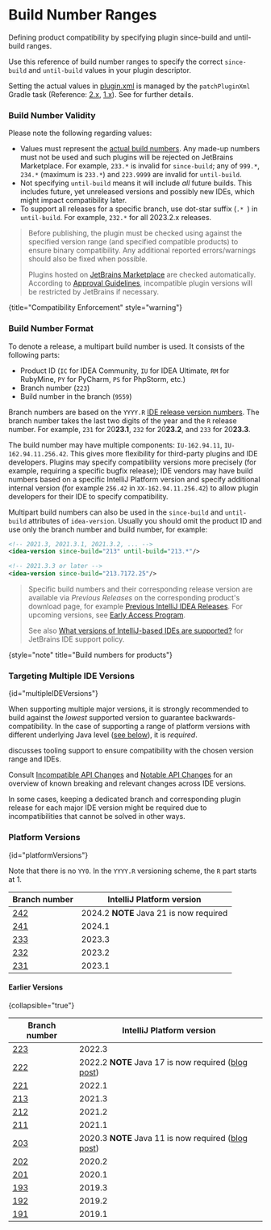<!-- Copyright 2000-2024 JetBrains s.r.o. and contributors. Use of this source code is governed by the Apache 2.0 license. -->

# Build Number Ranges

<link-summary>Defining product compatibility by specifying plugin since-build and until-build ranges.</link-summary>

Use this reference of build number ranges to specify the correct `since-build` and `until-build` values in your plugin descriptor.

Setting the actual values in <path>[plugin.xml](plugin_configuration_file.md)</path> is managed by the `patchPluginXml` Gradle task
(Reference: [2.x](tools_intellij_platform_gradle_plugin_tasks.md#patchPluginXml), [1.x](tools_gradle_intellij_plugin.md#tasks-patchpluginxml)).
See [](configuring_plugin_project.md#patching-the-plugin-configuration-file) for further details.

### Build Number Validity

Please note the following regarding values:

- Values must represent the [actual build numbers](#build-number-format).
  Any made-up numbers must not be used and such plugins will be rejected on JetBrains Marketplace.
  For example, `233.*` is invalid for `since-build`; any of `999.*`, `234.*` (maximum is `233.*`) and `223.9999` are invalid for `until-build`.
- Not specifying `until-build` means it will include _all_ future builds. This includes future, yet unreleased versions and possibly new IDEs, which might impact compatibility later.
- To support all releases for a specific branch, use dot-star suffix (`.* `) in `until-build`.
  For example, `232.*` for all 2023.2.x releases.

> Before publishing, the plugin must be checked using [](verifying_plugin_compatibility.md#plugin-verifier) against the specified version range (and specified compatible products) to ensure binary compatibility.
> Any additional reported errors/warnings should also be fixed when possible.
>
> Plugins hosted on [JetBrains Marketplace](https://plugins.jetbrains.com) are checked automatically.
> According to [Approval Guidelines](https://plugins.jetbrains.com/legal/approval-guidelines), incompatible plugin versions will be restricted by JetBrains if necessary.
>
{title="Compatibility Enforcement" style="warning"}

### Build Number Format

To denote a release, a multipart build number is used.
It consists of the following parts:

* Product ID (`IC` for IDEA Community, `IU` for IDEA Ultimate, `RM` for RubyMine, `PY` for PyCharm, `PS` for PhpStorm, etc.)
* Branch number (`223`)
* Build number in the branch (`9559`)

Branch numbers are based on the `YYYY.R` [IDE release version numbers](https://blog.jetbrains.com/blog/2016/03/09/jetbrains-toolbox-release-and-versioning-changes/).
The branch number takes the last two digits of the year and the `R` release number.
For example, `231` for 20**23.1**, `232` for 20**23.2**, and `233` for 20**23.3**.

The build number may have multiple components: `IU-162.94.11`, `IU-162.94.11.256.42`.
This gives more flexibility for third-party plugins and IDE developers.
Plugins may specify compatibility versions more precisely (for example, requiring a specific bugfix release); IDE vendors may have build numbers based on a specific IntelliJ Platform version and specify additional internal version (for example `256.42` in `XX-162.94.11.256.42`) to allow plugin developers for their IDE to specify compatibility.

Multipart build numbers can also be used in the `since-build` and `until-build` attributes of `idea-version`.
Usually you should omit the product ID and use only the branch number and build number, for example:

<compare type="top-bottom" first-title="Any 213 branch version" second-title="Specific build number">

```xml
<!-- 2021.3, 2021.3.1, 2021.3.2, ... -->
<idea-version since-build="213" until-build="213.*"/>
```

```xml
<!-- 2021.3.3 or later -->
<idea-version since-build="213.7172.25"/>
```
</compare>

> Specific build numbers and their corresponding release version are available via _Previous Releases_ on the corresponding product's download page, for example [Previous IntelliJ IDEA Releases](https://www.jetbrains.com/idea/download/previous.html).
> For upcoming versions, see [Early Access Program](https://eap.jetbrains.com).
>
> See also [What versions of IntelliJ-based IDEs are supported?](https://intellij-support.jetbrains.com/hc/en-us/articles/360019574859-What-versions-of-IntelliJ-based-IDEs-are-supported-) for JetBrains IDE support policy.
>
{style="note" title="Build numbers for products"}

### Targeting Multiple IDE Versions
{id="multipleIDEVersions"}

<include from="configuring_plugin_project.md" element-id="whichPlatformVersion"/>

When supporting multiple major versions, it is strongly recommended to build against the _lowest_ supported version to guarantee backwards-compatibility.
In the case of supporting a range of platform versions with different underlying Java level ([see below](#platformVersions)), it is _required_.

[](verifying_plugin_compatibility.md) discusses tooling support to ensure compatibility with the chosen version range and IDEs.

Consult [Incompatible API Changes](api_changes_list.md) and [Notable API Changes](api_notable.md) for an overview of known breaking and relevant changes across IDE versions.

In some cases, keeping a dedicated branch and corresponding plugin release for each major IDE version might be required due to incompatibilities that cannot be solved in other ways.

### Platform Versions
{id="platformVersions"}

Note that there is no `YY0`.
In the `YYYY.R` versioning scheme, the `R` part starts at 1.

<include from="snippets.md" element-id="apiChangesJavaVersion"/>

<include from="snippets.md" element-id="gradlePluginVersion"/>

| Branch number                                                   | IntelliJ Platform version                                                                                                                |
|-----------------------------------------------------------------|------------------------------------------------------------------------------------------------------------------------------------------|
| [242](https://github.com/JetBrains/intellij-community/tree/242) | 2024.2 **NOTE** Java 21 is now required                                                                                                  |
| [241](https://github.com/JetBrains/intellij-community/tree/241) | 2024.1                                                                                                                                   |
| [233](https://github.com/JetBrains/intellij-community/tree/233) | 2023.3                                                                                                                                   |
| [232](https://github.com/JetBrains/intellij-community/tree/232) | 2023.2                                                                                                                                   |
| [231](https://github.com/JetBrains/intellij-community/tree/231) | 2023.1                                                                                                                                   |

#### Earlier Versions
{collapsible="true"}

| Branch number                                                   | IntelliJ Platform version                                                                                                                |
|-----------------------------------------------------------------|------------------------------------------------------------------------------------------------------------------------------------------|
| [223](https://github.com/JetBrains/intellij-community/tree/223) | 2022.3                                                                                                                                   |
| [222](https://github.com/JetBrains/intellij-community/tree/222) | 2022.2 **NOTE** Java 17 is now required ([blog post](https://blog.jetbrains.com/platform/2022/08/intellij-project-migrates-to-java-17/)) |
| [221](https://github.com/JetBrains/intellij-community/tree/221) | 2022.1                                                                                                                                   |
| [213](https://github.com/JetBrains/intellij-community/tree/213) | 2021.3                                                                                                                                   |
| [212](https://github.com/JetBrains/intellij-community/tree/212) | 2021.2                                                                                                                                   |
| [211](https://github.com/JetBrains/intellij-community/tree/211) | 2021.1                                                                                                                                   |
| [203](https://github.com/JetBrains/intellij-community/tree/203) | 2020.3 **NOTE** Java 11 is now required ([blog post](https://blog.jetbrains.com/platform/2020/09/intellij-project-migrates-to-java-11/)) |
| [202](https://github.com/JetBrains/intellij-community/tree/202) | 2020.2                                                                                                                                   |
| [201](https://github.com/JetBrains/intellij-community/tree/201) | 2020.1                                                                                                                                   |
| [193](https://github.com/JetBrains/intellij-community/tree/193) | 2019.3                                                                                                                                   |
| [192](https://github.com/JetBrains/intellij-community/tree/192) | 2019.2                                                                                                                                   |
| [191](https://github.com/JetBrains/intellij-community/tree/191) | 2019.1                                                                                                                                   |

